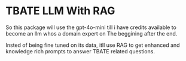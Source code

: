 # TBATE LLM With RAG

So this package will use the gpt-4o-mini till i have credits available to become an llm whos a domain expert on The beggining after the end.

Insted of being fine tuned on its data, itll use RAG to get enhanced and knowledge rich prompts to answer TBATE related questions.